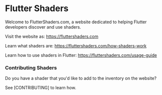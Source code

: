 # Flutter Shaders
Welcome to FlutterShaders.com, a website dedicated to helping Flutter developers
discover and use shaders.

Visit the website as: https://fluttershaders.com

Learn what shaders are: https://fluttershaders.com/how-shaders-work

Learn how to use shaders in Flutter: https://fluttershaders.com/usage-guide

### Contributing Shaders
Do you have a shader that you'd like to add to the inventory on the website?

See [CONTRIBUTING] to learn how.